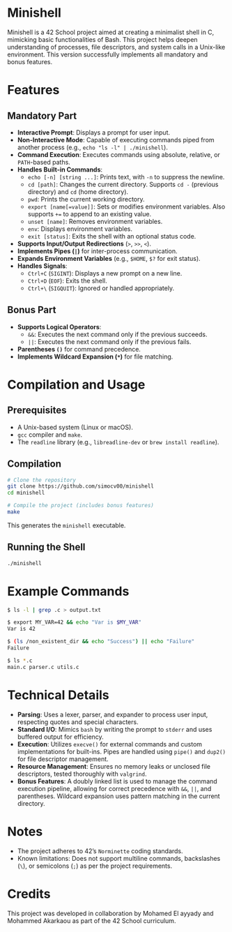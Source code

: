 # Minishell

Minishell is a 42 School project aimed at creating a minimalist shell in C, mimicking basic functionalities of Bash. This project helps deepen understanding of processes, file descriptors, and system calls in a Unix-like environment. This version successfully implements all mandatory and bonus features.


# Features

## Mandatory Part

  - **Interactive Prompt**: Displays a prompt for user input.
  - **Non-Interactive Mode**: Capable of executing commands piped from another process (e.g., `echo "ls -l" | ./minishell`).
  - **Command Execution**: Executes commands using absolute, relative, or `PATH`-based paths.
  - **Handles Built-in Commands**:
      - `echo [-n] [string ...]`: Prints text, with `-n` to suppress the newline.
      - `cd [path]`: Changes the current directory. Supports `cd -` (previous directory) and `cd` (home directory).
      - `pwd`: Prints the current working directory.
      - `export [name[=value]]`: Sets or modifies environment variables. Also supports `+=` to append to an existing value.
      - `unset [name]`: Removes environment variables.
      - `env`: Displays environment variables.
      - `exit [status]`: Exits the shell with an optional status code.
  - **Supports Input/Output Redirections** (`>`, `>>`, `<`).
  - **Implements Pipes (`|`)** for inter-process communication.
  - **Expands Environment Variables** (e.g., `$HOME`, `$?` for exit status).
  - **Handles Signals**:
      - `Ctrl+C` (`SIGINT`): Displays a new prompt on a new line.
      - `Ctrl+D` (`EOF`): Exits the shell.
      - `Ctrl+\` (`SIGQUIT`): Ignored or handled appropriately.

## Bonus Part

  - **Supports Logical Operators**:
      - `&&`: Executes the next command only if the previous succeeds.
      - `||`: Executes the next command only if the previous fails.
  - **Parentheses `()`** for command precedence.
  - **Implements Wildcard Expansion (`*`)** for file matching.


# Compilation and Usage

## Prerequisites

  - A Unix-based system (Linux or macOS).
  - `gcc` compiler and `make`.
  - The `readline` library (e.g., `libreadline-dev` or `brew install readline`).

## Compilation

```bash
# Clone the repository
git clone https://github.com/simocv00/minishell
cd minishell

# Compile the project (includes bonus features)
make
```

This generates the `minishell` executable.

## Running the Shell

```bash
./minishell
```


# Example Commands

```bash
$ ls -l | grep .c > output.txt

$ export MY_VAR=42 && echo "Var is $MY_VAR"
Var is 42

$ (ls /non_existent_dir && echo "Success") || echo "Failure"
Failure

$ ls *.c
main.c parser.c utils.c
```



# Technical Details

  - **Parsing**: Uses a lexer, parser, and expander to process user input, respecting quotes and special characters.
  - **Standard I/O**: Mimics `bash` by writing the prompt to `stderr` and uses buffered output for efficiency.
  - **Execution**: Utilizes `execve()` for external commands and custom implementations for built-ins. Pipes are handled using `pipe()` and `dup2()` for file descriptor management.
  - **Resource Management**: Ensures no memory leaks or unclosed file descriptors, tested thoroughly with `valgrind`.
  - **Bonus Features**: A doubly linked list is used to manage the command execution pipeline, allowing for correct precedence with `&&`, `||`, and parentheses. Wildcard expansion uses pattern matching in the current directory.



# Notes

  - The project adheres to 42’s `Norminette` coding standards.
  - Known limitations: Does not support multiline commands, backslashes (`\`), or semicolons (`;`) as per the project requirements.



# Credits

This project was developed in collaboration by Mohamed El ayyady and Mohammed Akarkaou as part of the 42 School curriculum.

